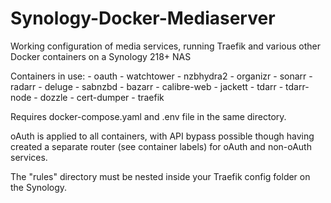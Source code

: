# Synology-Docker-Mediaserver
Working configuration of media services, running Traefik and various other Docker containers on a Synology 218+ NAS

Containers in use:
      - oauth
      - watchtower
      - nzbhydra2
      - organizr
      - sonarr
      - radarr
      - deluge
      - sabnzbd
      - bazarr
      - calibre-web
      - jackett
      - tdarr
      - tdarr-node
      - dozzle
      - cert-dumper
      - traefik

Requires docker-compose.yaml and .env file in the same directory.

oAuth is applied to all containers, with API bypass possible though having created a separate router (see container labels) for oAuth and non-oAuth services.

The "rules" directory must be nested inside your Traefik config folder on the Synology.
